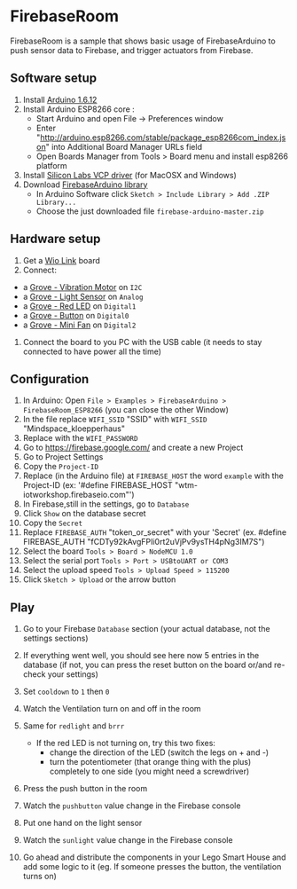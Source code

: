 # FirebaseRoom

FirebaseRoom is a sample that shows basic usage of FirebaseArduino to push
sensor data to Firebase, and trigger actuators from Firebase.

## Software setup

1. Install [Arduino 1.6.12](https://www.arduino.cc/en/Main/Software)
1. Install Arduino ESP8266 core :
	- Start Arduino and open File -> Preferences window
	- Enter "http://arduino.esp8266.com/stable/package_esp8266com_index.json" into Additional Board Manager URLs field
	- Open Boards Manager from Tools > Board menu and install esp8266 platform 
1. Install [Silicon Labs VCP driver](https://www.silabs.com/products/mcu/Pages/USBtoUARTBridgeVCPDrivers.aspx) (for MacOSX and Windows)
1. Download [FirebaseArduino library](https://github.com/googlesamples/firebase-arduino/archive/master.zip)
	- In Arduino Software click `Sketch > Include Library > Add .ZIP Library...`
	- Choose the just downloaded file `firebase-arduino-master.zip`

## Hardware setup

1. Get a [Wio Link](http://www.seeedstudio.com/depot/Wio-Link-p-2604.html) board
1. Connect:
  * a [Grove - Vibration Motor](http://www.seeedstudio.com/wiki/Grove_-_Vibration_Motor) on `I2C`
  * a [Grove - Light Sensor](http://www.seeedstudio.com/wiki/Grove_-_Light_Sensor) on `Analog`
  * a [Grove - Red LED](http://www.seeedstudio.com/wiki/Grove_-_Red_LED) on `Digital1`
  * a [Grove - Button](http://www.seeedstudio.com/wiki/Grove_-_Button) on `Digital0`
  * a [Grove - Mini Fan](http://www.seeedstudio.com/wiki/Grove_-_Mini_Fan) on `Digital2`

1. Connect the board to you PC with the USB cable (it needs to stay connected to have power all the time)

## Configuration


1. In Arduino: Open `File > Examples > FirebaseArduino > FirebaseRoom_ESP8266` 
(you can close the other Window)
1. In the file replace `WIFI_SSID` "SSID" with `WIFI_SSID` "Mindspace_kloepperhaus"
1. Replace with the `WIFI_PASSWORD` 
1. Go to https://firebase.google.com/ and create a new Project
1. Go to Project Settings
1. Copy the `Project-ID`
1. Replace (in the Arduino file) at `FIREBASE_HOST` the word `example` with the Project-ID
(ex: '#define FIREBASE_HOST "wtm-iotworkshop.firebaseio.com"')
1. In Firebase,still in the settings, go to `Database`
1. Click `Show` on the database secret
1. Copy the `Secret`
1. Replace `FIREBASE_AUTH` "token_or_secret" with your 'Secret'
(ex. #define FIREBASE_AUTH "fCDTy92kAvgFPIi0rt2uVjPv9ysTH4pNg3IM7S")
1. Select the board `Tools > Board > NodeMCU 1.0`
1. Select the serial port  `Tools > Port > USBtoUART or COM3`
1. Select the upload speed `Tools > Upload Speed > 115200`
1. Click `Sketch > Upload` or the arrow button

## Play

1. Go to your Firebase `Database` section (your actual database, not the settings sections)
1. If everything went well, you should see here now 5 entries in the database (if not, you can press the reset button on the board or/and re-check your settings)
1. Set `cooldown` to `1` then `0`
1. Watch the Ventilation turn on and off in the room
1. Same for `redlight` and `brrr`
	* If the red LED is not turning on, try this two fixes:
		- change the direction of the LED (switch the legs on + and -)
		- turn the potentiometer (that orange thing with the plus) completely to one side (you might need a screwdriver)
1. Press the push button in the room
1. Watch the `pushbutton` value change in the Firebase console
1. Put one hand on the light sensor
1. Watch the `sunlight` value change in the Firebase console

1. Go ahead and distribute the components in your Lego Smart House and add some logic to it (eg. If someone presses the button, the ventilation turns on) 
